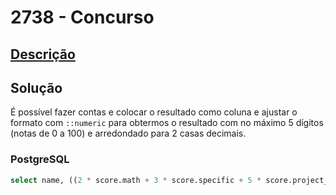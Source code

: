 # 2738 - Concurso

## [Descrição](https://www.beecrowd.com.br/judge/pt/problems/view/2738)

## Solução

É possível fazer contas e colocar o resultado como coluna e ajustar o formato com `::numeric` para obtermos o resultado com no máximo $5$ dígitos (notas de $0$ a $100$) e arredondado para $2$ casas decimais.

### PostgreSQL

```sql
select name, ((2 * score.math + 3 * score.specific + 5 * score.project_plan)/10)::numeric(5,2) as avg from candidate join score on candidate.id = score.candidate_id order by avg desc;
```